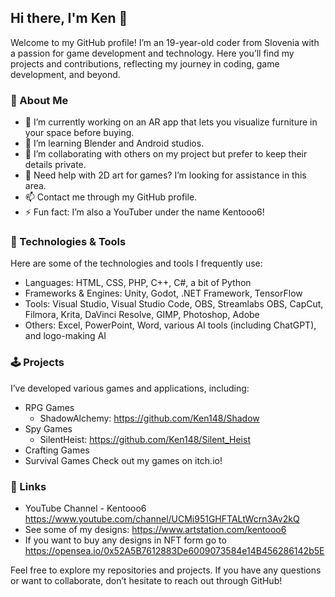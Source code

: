 ## Hi there, I'm Ken 👋

Welcome to my GitHub profile! I’m an 19-year-old coder from Slovenia with a passion for game development and technology. Here you’ll find my projects and contributions, reflecting my journey in coding, game development, and beyond.

### 🚀 About Me
- 🔭 I’m currently working on an AR app that lets you visualize furniture in your space before buying.
- 🌱 I’m learning Blender and Android studios.
- 👯 I’m collaborating with others on my project but prefer to keep their details private.
- 🤔 Need help with 2D art for games? I’m looking for assistance in this area.
- 📫 Contact me through my GitHub profile.
- ⚡ Fun fact: I’m also a YouTuber under the name Kentooo6!
### 🔧 Technologies & Tools
Here are some of the technologies and tools I frequently use:

- Languages: HTML, CSS, PHP, C++, C#, a bit of Python
- Frameworks & Engines: Unity, Godot, .NET Framework, TensorFlow
- Tools: Visual Studio, Visual Studio Code, OBS, Streamlabs OBS, CapCut, Filmora, Krita, DaVinci Resolve, GIMP, Photoshop, Adobe 
- Others: Excel, PowerPoint, Word, various AI tools (including ChatGPT), and logo-making AI
### 🕹️ Projects
I’ve developed various games and applications, including:

- RPG Games
  - ShadowAlchemy: https://github.com/Ken148/Shadow
- Spy Games
  - SilentHeist: https://github.com/Ken148/Silent_Heist
- Crafting Games
- Survival Games
Check out my games on itch.io!

### 🔗 Links
- YouTube Channel - Kentooo6
  https://www.youtube.com/channel/UCMi951GHFTALtWcrn3Av2kQ
- See some of my designs:
  https://www.artstation.com/kentooo6
- If you want to buy any designs in NFT form go to https://opensea.io/0x52A5B7612883De6009073584e14B456286142b5E
  
Feel free to explore my repositories and projects. If you have any questions or want to collaborate, don’t hesitate to reach out through GitHub!
